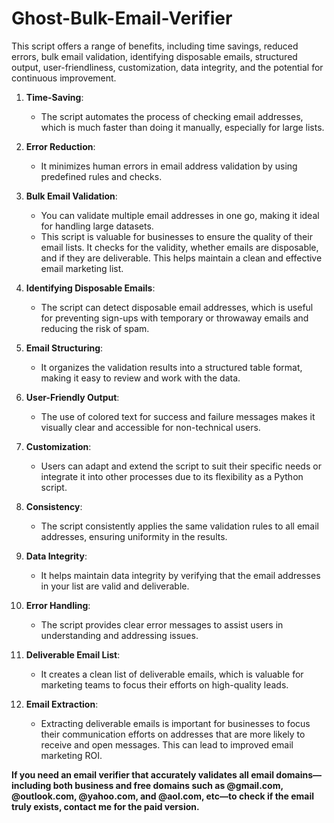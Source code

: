 # Ghost-Bulk-Email-Verifier
This script offers a range of benefits, including time savings, reduced errors, bulk email validation, identifying disposable emails, structured output, user-friendliness, customization, data integrity, and the potential for continuous improvement.

1. **Time-Saving**:
   - The script automates the process of checking email addresses, which is much faster than doing it manually, especially for large lists.

2. **Error Reduction**:
   - It minimizes human errors in email address validation by using predefined rules and checks.

3. **Bulk Email Validation**:
   - You can validate multiple email addresses in one go, making it ideal for handling large datasets.
   - This script is valuable for businesses to ensure the quality of their email lists. It checks for the validity, whether emails are disposable, and if they are deliverable. This helps maintain a clean and effective email marketing list.

4. **Identifying Disposable Emails**:
   - The script can detect disposable email addresses, which is useful for preventing sign-ups with temporary or throwaway emails and reducing the risk of spam.

5. **Email Structuring**:
   - It organizes the validation results into a structured table format, making it easy to review and work with the data.

6. **User-Friendly Output**:
   - The use of colored text for success and failure messages makes it visually clear and accessible for non-technical users.

7. **Customization**:
   - Users can adapt and extend the script to suit their specific needs or integrate it into other processes due to its flexibility as a Python script.

8. **Consistency**:
   - The script consistently applies the same validation rules to all email addresses, ensuring uniformity in the results.

9. **Data Integrity**:
   - It helps maintain data integrity by verifying that the email addresses in your list are valid and deliverable.

10. **Error Handling**:
    - The script provides clear error messages to assist users in understanding and addressing issues.

11. **Deliverable Email List**:
    - It creates a clean list of deliverable emails, which is valuable for marketing teams to focus their efforts on high-quality leads.
   
12. **Email Extraction**:
    - Extracting deliverable emails is important for businesses to focus their communication efforts on addresses that are more likely to receive and open messages. This can lead to improved email marketing ROI.

**If you need an email verifier that accurately validates all email domains—including both business and free domains such as @gmail.com, @outlook.com, @yahoo.com, and @aol.com, etc—to check if the email truly exists, contact me for the paid version.**
